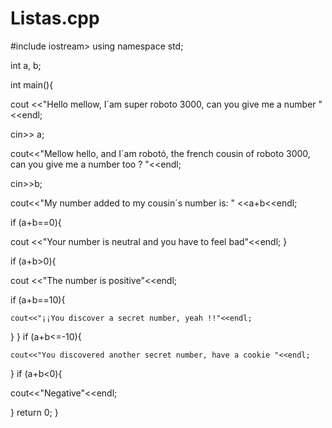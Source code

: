# Listas.cpp

#include  iostream>
using namespace std;

int a, b;

int main(){

cout <<"Hello mellow, I´am super roboto 3000, can you give me a number  "<<endl;

cin>> a;

cout<<"Mellow hello, and I´am robotó, the french cousin of roboto 3000, can you give me a number too ?  "<<endl;

cin>>b;


cout<<"My number added to my cousin´s number is:  " <<a+b<<endl;


if (a+b==0){

  cout <<"Your number is neutral and you have to feel bad"<<endl;
}

if (a+b>0){

  cout <<"The number is positive"<<endl;
  
  if (a+b==10){
  
    cout<<"¡¡You discover a secret number, yeah !!"<<endl;
  }
}
if (a+b<=-10){

    cout<<"You discovered another secret number, have a cookie "<<endl;
  }
if (a+b<0){

  cout<<"Negative"<<endl;
  
}
return 0;
}
